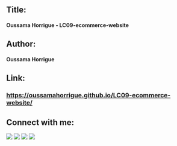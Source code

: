 ## Title:
<h4>Oussama Horrigue - LC09-ecommerce-website</h4>

## Author:
<h4>Oussama Horrigue</h4>

## Link:
<a href="https://oussamahorrigue.github.io/LC09-ecommerce-website/" target="_blank"><h3>https://oussamahorrigue.github.io/LC09-ecommerce-website/</h3></a>


## Connect with me:
<p align="left">

<a href = "https://www.linkedin.com/in/oussama-horrigue-69624b1b7/"><img src="https://img.icons8.com/fluent/48/000000/linkedin.png"/></a>
<a href = "https://twitter.com/OussamaHorrig"><img src="https://img.icons8.com/fluent/48/000000/twitter.png"/></a>
<a href = "https://www.instagram.com/oussamahorrigue/"><img src="https://img.icons8.com/fluent/48/000000/instagram-new.png"/></a>
<a href = "https://www.facebook.com/oussama.horrigue"><img src="https://img.icons8.com/fluent/48/000000/facebook.png"/></a>

</p>

